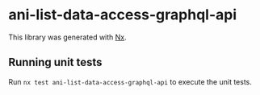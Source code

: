 # ani-list-data-access-graphql-api

This library was generated with [Nx](https://nx.dev).

## Running unit tests

Run `nx test ani-list-data-access-graphql-api` to execute the unit tests.
